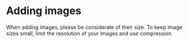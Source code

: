 # Adding images

When adding images, please be considerate of their size. To keep image sizes small, limit the resolution of your images and use compression.
